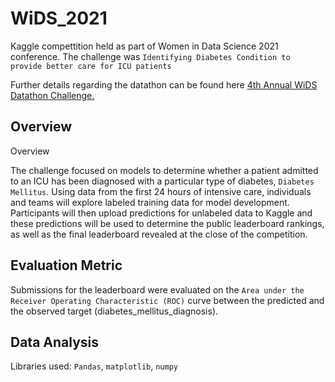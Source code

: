 # WiDS_2021
Kaggle compettition held as part of Women in Data Science 2021 conference. The challenge was `Identifying Diabetes Condition to provide better care for ICU patients`

Further details regarding the datathon can be found here [4th Annual WiDS Datathon Challenge.](https://www.widsconference.org/blog_archive/announcing-the-4th-annual-wids-datathon-challenge-identifying-diabetes-condition-to-provide-better-care-for-icu-patients)

## Overview
Overview

The challenge focused on models to determine whether a patient admitted to an ICU has been diagnosed with a particular type of diabetes, `Diabetes Mellitus`.
Using data from the first 24 hours of intensive care, individuals and teams will explore labeled training data for model development. 
Participants will then upload predictions for unlabeled data to Kaggle and these predictions will be used to determine the public leaderboard rankings, as well as the final leaderboard revealed at the close of the competition.

## Evaluation Metric

Submissions for the leaderboard were evaluated on the 
`Area under the Receiver Operating Characteristic (ROC)` curve between the predicted and the observed target (diabetes_mellitus_diagnosis).

## Data Analysis

Libraries used:  `Pandas`, `matplotlib`, `numpy`

